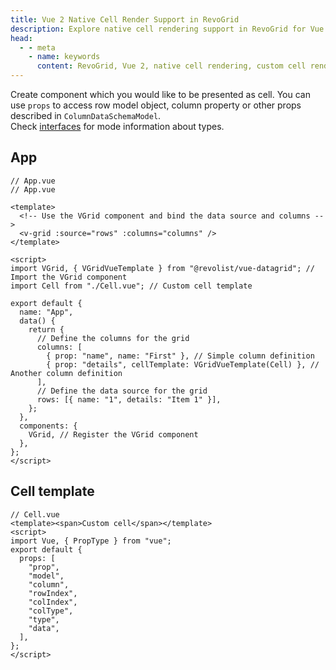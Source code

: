 ```yaml
---
title: Vue 2 Native Cell Render Support in RevoGrid
description: Explore native cell rendering support in RevoGrid for Vue 2, enabling seamless integration of custom Vue components inside grid cells.
head:
  - - meta
    - name: keywords
      content: RevoGrid, Vue 2, native cell rendering, custom cell rendering, Vue components in grid, data grid rendering, Vue 2 grid integration, RevoGrid Vue 2 cells, grid component render, Vue grid custom cells
---
```


<!--@include: ../parts/renderer.header.md-->

Create component which you would like to be presented as cell.
You can use `props` to access row model object, column property or other props described in `ColumnDataSchemaModel`.
<br>Check [interfaces](https://github.com/revolist/revogrid/blob/master/src/interfaces.d.ts) for mode information about types.


## App
```vue
// App.vue
// App.vue

<template>
  <!-- Use the VGrid component and bind the data source and columns -->
  <v-grid :source="rows" :columns="columns" />
</template>

<script>
import VGrid, { VGridVueTemplate } from "@revolist/vue-datagrid"; // Import the VGrid component
import Cell from "./Cell.vue"; // Custom cell template

export default {
  name: "App",
  data() {
    return {
      // Define the columns for the grid
      columns: [
        { prop: "name", name: "First" }, // Simple column definition
        { prop: "details", cellTemplate: VGridVueTemplate(Cell) }, // Another column definition
      ],
      // Define the data source for the grid
      rows: [{ name: "1", details: "Item 1" }],
    };
  },
  components: {
    VGrid, // Register the VGrid component
  },
};
</script>

```

## Cell template
```vue
// Cell.vue
<template><span>Custom cell</span></template>
<script>
import Vue, { PropType } from "vue";
export default {
  props: [
    "prop",
    "model",
    "column",
    "rowIndex",
    "colIndex",
    "colType",
    "type",
    "data",
  ],
};
</script>

```



<!--@include: ../../demo/vue/vue2.cell.md-->